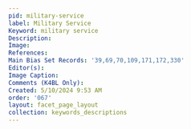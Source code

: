 ```yaml
---
pid: military-service
label: Military Service
Keyword: military service
Description: 
Image: 
References: 
Main Bias Set Records: '39,69,70,109,171,172,330'
Editor(s): 
Image Caption: 
Comments (K4BL Only): 
Created: 5/10/2024 9:53 AM
order: '067'
layout: facet_page_layout
collection: keywords_descriptions
---
```

